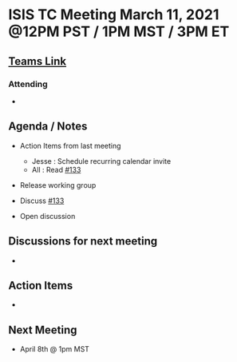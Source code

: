 # ISIS TC Meeting March 11, 2021 @12PM PST / 1PM MST / 3PM ET

## [Teams Link](https://teams.microsoft.com/dl/launcher/launcher.html?url=%2f_%23%2fl%2fmeetup-join%2f19%3ameeting_YWRkZjdiMGUtZWJlOC00OWMzLThlMTItZTk0Y2MyM2E1MWE0%40thread.v2%2f0%3fcontext%3d%257b%2522Tid%2522%253a%25220693b5ba-4b18-4d7b-9341-f32f400a5494%2522%252c%2522Oid%2522%253a%2522c27c6e98-e45a-45ff-aea5-7f10d6fe67c1%2522%257d%26anon%3dtrue&type=meetup-join&deeplinkId=e54b3969-3c7f-4efb-9cad-ee99cf639f86&directDl=true&msLaunch=true&enableMobilePage=true&suppressPrompt=true)

### Attending

-

## Agenda / Notes

- Action Items from last meeting
  - Jesse : Schedule recurring calendar invite
  - All : Read [#133](https://github.com/USGS-Astrogeology/ISIS_TC/issues/133)

- Release working group

- Discuss [#133](https://github.com/USGS-Astrogeology/ISIS_TC/issues/133)

- Open discussion

## Discussions for next meeting

-

## Action Items

-

## Next Meeting

- April 8th @ 1pm MST
